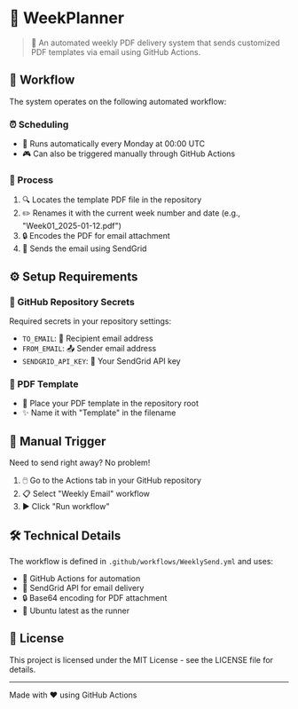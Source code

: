 # 📅 WeekPlanner

> 📧 An automated weekly PDF delivery system that sends customized PDF templates via email using GitHub Actions.

## 🔄 Workflow

The system operates on the following automated workflow:

### ⏰ Scheduling 
- 🤖 Runs automatically every Monday at 00:00 UTC
- 🎮 Can also be triggered manually through GitHub Actions

### 🚀 Process
1. 🔍 Locates the template PDF file in the repository
2. ✏️ Renames it with the current week number and date (e.g., "Week01_2025-01-12.pdf")
3. 🔒 Encodes the PDF for email attachment
4. 📨 Sends the email using SendGrid

## ⚙️ Setup Requirements

### 🔑 GitHub Repository Secrets
Required secrets in your repository settings:
- `TO_EMAIL`: 📮 Recipient email address
- `FROM_EMAIL`: 📤 Sender email address
- `SENDGRID_API_KEY`: 🔐 Your SendGrid API key

### 📄 PDF Template
- 📁 Place your PDF template in the repository root
- ✨ Name it with "Template" in the filename

## 🎯 Manual Trigger

Need to send right away? No problem!
1. 🖱️ Go to the Actions tab in your GitHub repository
2. 📋 Select "Weekly Email" workflow
3. ▶️ Click "Run workflow"

## 🛠️ Technical Details

The workflow is defined in `.github/workflows/WeeklySend.yml` and uses:
- 🔄 GitHub Actions for automation
- 📧 SendGrid API for email delivery
- 🔒 Base64 encoding for PDF attachment
- 🐧 Ubuntu latest as the runner

## 📝 License

This project is licensed under the MIT License - see the LICENSE file for details.

---
Made with ❤️ using GitHub Actions